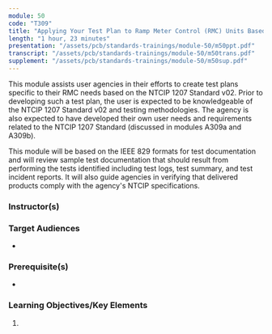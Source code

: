 ```yaml
---
module: 50
code: "T309"
title: "Applying Your Test Plan to Ramp Meter Control (RMC) Units Based on the NTCIP 1207 Standard v02"
length: "1 hour, 23 minutes"
presentation: "/assets/pcb/standards-trainings/module-50/m50ppt.pdf"
transcript: "/assets/pcb/standards-trainings/module-50/m50trans.pdf"
supplement: "/assets/pcb/standards-trainings/module-50/m50sup.pdf"
---
```

This module assists user agencies in their efforts to create test plans specific to their RMC needs based on the NTCIP 1207 Standard v02. Prior to developing such a test plan, the user is expected to be knowledgeable of the NTCIP 1207 Standard v02 and testing methodologies. The agency is also expected to have developed their own user needs and requirements related to the NTCIP 1207 Standard (discussed in modules A309a and A309b).

This module will be based on the IEEE 829 formats for test documentation and will review sample test documentation that should result from performing the tests identified including test logs, test summary, and test incident reports. It will also guide agencies in verifying that delivered products comply with the agency's NTCIP specifications.

### Instructor(s)


### Target Audiences
* 

### Prerequisite(s)
* 

### Learning Objectives/Key Elements
1. 